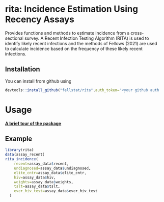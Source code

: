 
# rita: Incidence Estimation Using Recency Assays

<!-- badges: start -->
<!-- badges: end -->

Provides functions and methods to estimate incidence from a cross-sectional survey. A Recent Infection Testing Algorithm (RITA) is used to identify likely recent infections and the methods of Fellows (2021) are used to calculate incidence based on the frequency of these likely recent infections.

## Installation

You can install from github using

``` r
devtools::install_github("fellstat/rita",auth_token="<your github auth token>")
```

# Usage

**[A brief tour of the package](https://htmlpreview.github.io/?https://github.com/fellstat/rita/blob/main/inst/doc/introduction.html)**

## Example

``` r
library(rita)
data(assay_recent)
rita_incidence(
    recent=assay_data$recent,
    undiagnosed=assay_data$undiagnosed,
    elite_cntr=assay_data$elite_cntr,
    hiv=assay_data$hiv,
    weights=assay_data$weights,
    tslt=assay_data$tslt,
    ever_hiv_test=assay_data$ever_hiv_test
  )
```

